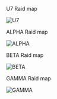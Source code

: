 U7 Raid map

<img src="https://cdn.discordapp.com/attachments/693018843857027142/809552864438648892/unknown.png" alt="U7">

ALPHA Raid map

<img src="https://cdn.discordapp.com/attachments/623889495946952715/804342967804231680/unknown.png" alt="ALPHA">

BETA Raid map

<img src="https://cdn.discordapp.com/attachments/623889495946952715/808016439289577492/unknown.png" alt="BETA">

GAMMA Raid map

<img src="https://cdn.discordapp.com/attachments/623889495946952715/809552776321171567/unknown.png" alt="GAMMA">